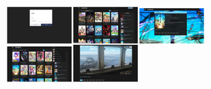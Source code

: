 <img src="https://github.com/tekumalsaisaketh/Animeflix/blob/master/public/0.png" width=30% height=30%>
<img src="https://github.com/tekumalsaisaketh/Animeflix/blob/master/public/1.png" width=30% height=30%>
<img src="https://github.com/tekumalsaisaketh/Animeflix/blob/master/public/2.png" width=30% height=30%>
<img src="https://github.com/tekumalsaisaketh/Animeflix/blob/master/public/3.png" width=30% height=30%>
<img src="https://github.com/tekumalsaisaketh/Animeflix/blob/master/public/4.png" width=30% height=30%>

